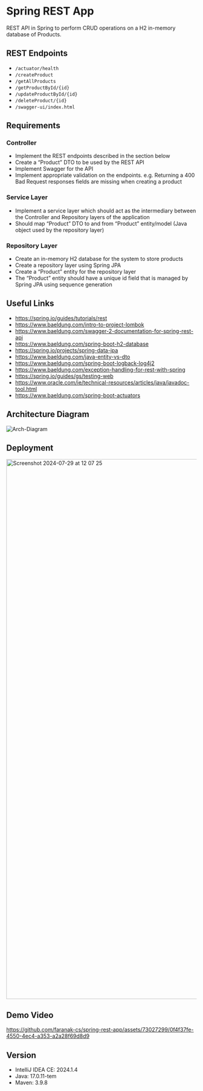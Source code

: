 # Spring REST App
REST API in Spring to perform CRUD operations on a H2 in-memory database of Products.
## REST Endpoints
- `/actuator/health`
- `/createProduct`
- `/getAllProducts`
- `/getProductById/{id}`
- `/updateProductById/{id}`
- `/deleteProduct/{id}`
- `/swagger-ui/index.html`
## Requirements
### Controller
- Implement the REST endpoints described in the section below
- Create a “Product” DTO to be used by the REST API
- Implement Swagger for the API
- Implement appropriate validation on the endpoints. e.g. Returning a 400 Bad Request responses fields are missing when creating a product
### Service Layer
- Implement a service layer which should act as the intermediary between the Controller and Repository layers of the application
- Should map “Product” DTO to and from “Product” entity/model (Java object used by the repository layer)
### Repository Layer
- Create an in-memory H2 database for the system to store products
- Create a repository layer using Spring JPA
- Create a “Product” entity for the repository layer
- The “Product” entity should have a unique id field that is managed by Spring JPA using sequence generation
## Useful Links
- https://spring.io/guides/tutorials/rest
- https://www.baeldung.com/intro-to-project-lombok
- https://www.baeldung.com/swagger-2-documentation-for-spring-rest-api
- https://www.baeldung.com/spring-boot-h2-database
- https://spring.io/projects/spring-data-jpa
- https://www.baeldung.com/java-entity-vs-dto
- https://www.baeldung.com/spring-boot-logback-log4j2
- https://www.baeldung.com/exception-handling-for-rest-with-spring
- https://spring.io/guides/gs/testing-web
- https://www.oracle.com/ie/technical-resources/articles/java/javadoc-tool.html
- https://www.baeldung.com/spring-boot-actuators
## Architecture Diagram
![Arch-Diagram](https://github.com/faranak-cs/spring-rest-app/assets/73027299/7c718584-29fb-4908-a924-0f7566a342c4)

## Deployment
<img width="1427" alt="Screenshot 2024-07-29 at 12 07 25" src="https://github.com/user-attachments/assets/c7f03f1e-be2a-402f-8059-d4edb0ae19df">


## Demo Video


https://github.com/faranak-cs/spring-rest-app/assets/73027299/0f4f37fe-4550-4ec4-a353-a2a28f69d8d9


## Version
- IntelliJ IDEA CE: 2024.1.4 
- Java: 17.0.11-tem
- Maven: 3.9.8

